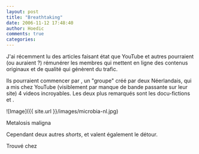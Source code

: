 ```yaml
---
layout: post
title: "Breathtaking"
date: 2006-11-12 17:48:40
author: Hoedic
comments: true
categories: 
---
```



J'ai récemment lu des articles faisant état que YouTube et autres pourraient (ou auraient ?) rémunérer les membres qui mettent en ligne des contenus originaux et de qualité qui génèrent du trafic.

Ils pourraient commencer par , un "groupe" créé par deux Néerlandais, qui a mis chez YouTube (visiblement par manque de bande passante sur leur site) 4 videos incroyables. Les deux plus remarqués sont les docu-fictions  et .

![Image]({{ site.url }}/images/microbia-nl.jpg)
<div class="photoattrib">Metalosis maligna</div>



Cependant deux autres *shorts*,  et  valent également le détour. 

Trouvé chez 